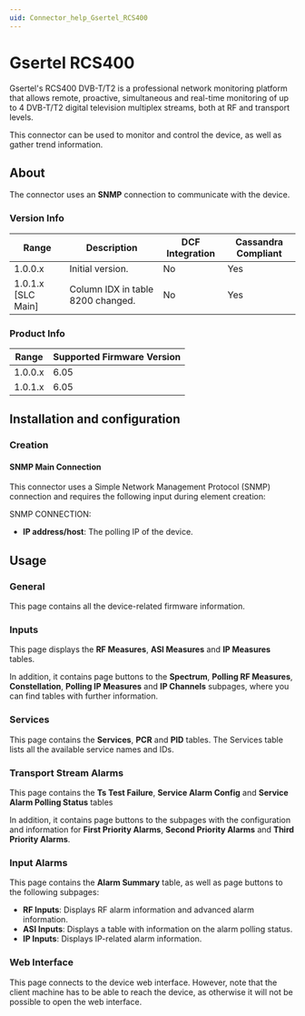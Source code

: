 ```yaml
---
uid: Connector_help_Gsertel_RCS400
---
```


# Gsertel RCS400

Gsertel's RCS400 DVB-T/T2 is a professional network monitoring platform that allows remote, proactive, simultaneous and real-time monitoring of up to 4 DVB-T/T2 digital television multiplex streams, both at RF and transport levels.

This connector can be used to monitor and control the device, as well as gather trend information.

## About

The connector uses an **SNMP** connection to communicate with the device.

### Version Info

| **Range**     | **Description**                   | **DCF Integration** | **Cassandra Compliant** |
|----------------------|-----------------------------------|---------------------|-------------------------|
| 1.0.0.x              | Initial version.                  | No                  | Yes                     |
| 1.0.1.x \[SLC Main\] | Column IDX in table 8200 changed. | No                  | Yes                     |

### Product Info

| Range | Supported Firmware Version |
|------------------|-----------------------------|
| 1.0.0.x          | 6.05                        |
| 1.0.1.x          | 6.05                        |

## Installation and configuration

### Creation

#### SNMP Main Connection

This connector uses a Simple Network Management Protocol (SNMP) connection and requires the following input during element creation:

SNMP CONNECTION:

- **IP address/host**: The polling IP of the device.

## Usage

### General

This page contains all the device-related firmware information.

### Inputs

This page displays the **RF Measures**, **ASI Measures** and **IP Measures** tables.

In addition, it contains page buttons to the **Spectrum**, **Polling RF Measures**, **Constellation**, **Polling IP Measures** and **IP Channels** subpages, where you can find tables with further information.

### Services

This page contains the **Services**, **PCR** and **PID** tables. The Services table lists all the available service names and IDs.

### Transport Stream Alarms

This page contains the **Ts Test Failure**, **Service Alarm Config** and **Service Alarm Polling Status** tables

In addition, it contains page buttons to the subpages with the configuration and information for **First Priority Alarms**, **Second Priority Alarms** and **Third Priority Alarms**.

### Input Alarms

This page contains the **Alarm Summary** table, as well as page buttons to the following subpages:

- **RF Inputs**: Displays RF alarm information and advanced alarm information.
- **ASI Inputs**: Displays a table with information on the alarm polling status.
- **IP Inputs**: Displays IP-related alarm information.

### Web Interface

This page connects to the device web interface. However, note that the client machine has to be able to reach the device, as otherwise it will not be possible to open the web interface.

